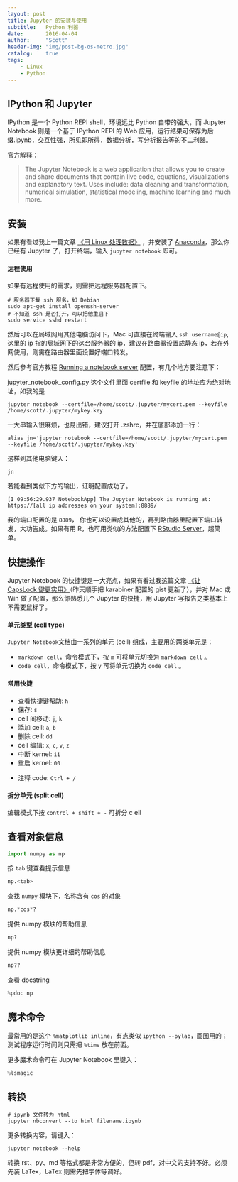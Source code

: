 ```yaml
---
layout: post
title: Jupyter 的安装与使用
subtitle:   Python 利器
date:       2016-04-04
author:     "Scott"
header-img: "img/post-bg-os-metro.jpg"
catalog:    true
tags:
    - Linux
    - Python
---
```


## IPython 和 Jupyter

IPython 是一个 Python REPl shell，环境远比 Python 自带的强大，而 Jupyter Notebook 则是一个基于 IPython REPl 的 Web 应用，运行结果可保存为后缀.ipynb，交互性强，所见即所得，数据分析，写分析报告等的不二利器。

官方解释：

> The Jupyter Notebook is a web application that allows you to create and share documents that contain live code, equations, visualizations and explanatory text. Uses include: data cleaning and transformation, numerical simulation, statistical modeling, machine learning and much more.


## 安装

如果有看过我上一篇文章 [《用 Linux 处理数据》](http://scottming.com/2016/04/03/use_linux/#linux--1) ，并安装了 [Anaconda](https://www.continuum.io/downloads)，那么你已经有 Jupyter 了，打开终端，输入 `jupyter notebook` 即可。

#### 远程使用

如果有远程使用的需求，则需把远程服务器配置下。

```
# 服务器下载 ssh 服务，如 Debian
sudo apt-get install openssh-server
# 不知道 ssh 是否打开，可以把他重启下
sudo service sshd restart
```
然后可以在局域网用其他电脑访问下，Mac 可直接在终端输入 `ssh username@ip`, 这里的 ip 指的局域网下的这台服务器的 ip，建议在路由器设置成静态 ip，若在外网使用，则需在路由器里面设置好端口转发。

然后参考官方教程 [Running a notebook server](http://jupyter-notebook.readthedocs.org/en/latest/public_server.html) 配置，有几个地方要注意下：

jupyter_notebook_config.py 这个文件里面 certfile 和 keyfile 的地址应为绝对地址，如我的是

```
jupyter notebook --certfile=/home/scott/.jupyter/mycert.pem --keyfile /home/scott/.jupyter/mykey.key
```

一大串输入很麻烦，也易出错，建议打开 .zshrc，并在底部添加一行：

```
alias jn='jupyter notebook --certfile=/home/scott/.jupyter/mycert.pem --keyfile /home/scott/.jupyter/mykey.key'
```

这样到其他电脑键入：

```
jn
```

若能看到类似下方的输出，证明配置成功了。

```
[I 09:56:29.937 NotebookApp] The Jupyter Notebook is running at: https://[all ip addresses on your system]:8889/
```

我的端口配置的是 `8889`， 你也可以设置成其他的，再到路由器里配置下端口转发，大功告成。如果有用 R，也可用类似的方法配置下 [RStudio Server](https://www.rstudio.com/products/rstudio/download-server/)，超简单。

## 快捷操作
Jupyter Notebook 的快捷键是一大亮点，如果有看过我这篇文章 [《让 CapsLock 键更实用》](http://scottming.com/2016/01/01/remap_keyboard/)（昨天顺手把 karabiner 配置的 gist 更新了），并对 Mac 或 Win 做了配置，那么你熟悉几个 Jupyter 的快捷，用 Jupyter 写报告之类基本上不需要鼠标了。

#### 单元类型 (cell type)

`Jupyter Notebook`文档由一系列的单元 (cell) 组成，主要用的两类单元是：

+ `markdown cell`，命令模式下，按 `m` 可将单元切换为 `markdown cell` 。
+ `code cell`，命令模式下，按 `y` 可将单元切换为 `code cell` 。

#### 常用快捷

+ 查看快捷键帮助: `h`
+ 保存: `s`
+ cell 间移动: `j`, `k`
+ 添加 cell: `a`, `b`
+ 删除 cell: `dd`
+ cell 编辑: `x`, `c`, `v`, `z`
+ 中断 kernel: `ii`
+ 重启 kernel: `00`
- 注释 code: `Ctrl + /`

#### 拆分单元 (split cell)

编辑模式下按 `control + shift + -` 可拆分 c ell

## 查看对象信息

```python
import numpy as np
```

按 `tab` 键查看提示信息

```python
np.<tab>
```

查找 `numpy` 模块下，名称含有 `cos` 的对象

```python
np.*cos*?
```
提供 numpy 模块的帮助信息

```python
np?
```
提供 numpy 模块更详细的帮助信息

```python
np??
```
查看 docstring

```python
%pdoc np
```

## 魔术命令

最常用的是这个 `%matplotlib inline`，有点类似 `ipython --pylab`，画图用的；测试程序运行时间则只需把 `%time` 放在前面。

更多魔术命令可在 Jupyter Notebook 里键入：

```python
%lsmagic
```

## 转换

```
# ipynb 文件转为 html
jupyter nbconvert --to html filename.ipynb
```

更多转换内容，请键入：

```
jupyter notebook --help
```

转换 rst、py、md 等格式都是非常方便的，但转 pdf，对中文的支持不好。必须先装 LaTex，LaTex 则需先把字体等调好。
